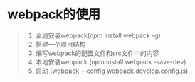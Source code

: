 # webpack的使用

> 1. 全局安装webpack\(npm install webpack -g\)
> 2. 搭建一个项目结构
> 3. 编写webpack的配置文件和src文件中的内容
> 4. 本地安装webpack \(npm install webpack -save-dev\)
> 5. 启动 \(webpack --config webpack.develop.config.js\)



